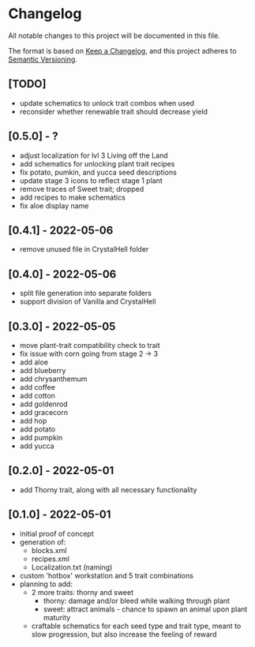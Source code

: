 ﻿# Changelog

All notable changes to this project will be documented in this file.

The format is based on [Keep a Changelog](https://keepachangelog.com/en/1.0.0/),
and this project adheres to [Semantic Versioning](https://semver.org/spec/v2.0.0.html).

## [TODO]

- update schematics to unlock trait combos when used
- reconsider whether renewable trait should decrease yield

## [0.5.0] - ?

- adjust localization for lvl 3 Living off the Land
- add schematics for unlocking plant trait recipes
- fix potato, pumkin, and yucca seed descriptions
- update stage 3 icons to reflect stage 1 plant
- remove traces of Sweet trait; dropped
- add recipes to make schematics
- fix aloe display name

## [0.4.1] - 2022-05-06

- remove unused file in CrystalHell folder

## [0.4.0] - 2022-05-06

- split file generation into separate folders
- support division of Vanilla and CrystalHell

## [0.3.0] - 2022-05-05

- move plant-trait compatibility check to trait
- fix issue with corn going from stage 2 -> 3
- add aloe
- add blueberry
- add chrysanthemum
- add coffee
- add cotton
- add goldenrod
- add gracecorn
- add hop
- add potato
- add pumpkin
- add yucca

## [0.2.0] - 2022-05-01

- add Thorny trait, along with all necessary functionality

## [0.1.0] - 2022-05-01

- initial proof of concept
- generation of:
  - blocks.xml
  - recipes.xml
  - Localization.txt (naming)
- custom 'hotbox' workstation and 5 trait combinations
- planning to add:
  - 2 more traits: thorny and sweet
    - thorny: damage and/or bleed while walking through plant
    - sweet: attract animals - chance to spawn an animal upon plant maturity
  - craftable schematics for each seed type and trait type, meant to slow progression, but also increase the feeling of reward
